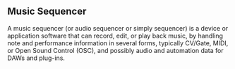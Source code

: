 ## Music Sequencer

A music sequencer (or audio sequencer or simply sequencer) is a device or
application software that can record, edit, or play back music, by handling note
and performance information in several forms, typically CV/Gate, MIDI, or Open
Sound Control (OSC), and possibly audio and automation data for DAWs and
plug-ins.